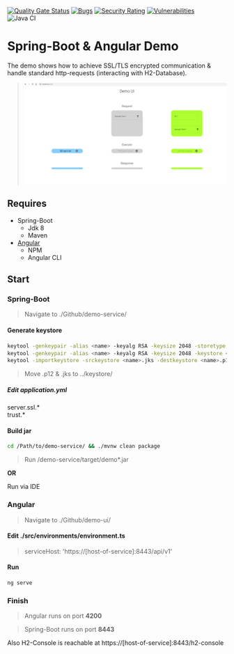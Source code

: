 [![Quality Gate Status](https://sonarcloud.io/api/project_badges/measure?project=nicholas-dietz_spring-boot_angular_demo&metric=alert_status)](https://sonarcloud.io/dashboard?id=nicholas-dietz_spring-boot_angular_demo)
[![Bugs](https://sonarcloud.io/api/project_badges/measure?project=nicholas-dietz_spring-boot_angular_demo&metric=bugs)](https://sonarcloud.io/dashboard?id=nicholas-dietz_spring-boot_angular_demo)
[![Security Rating](https://sonarcloud.io/api/project_badges/measure?project=nicholas-dietz_spring-boot_angular_demo&metric=security_rating)](https://sonarcloud.io/dashboard?id=nicholas-dietz_spring-boot_angular_demo)
[![Vulnerabilities](https://sonarcloud.io/api/project_badges/measure?project=nicholas-dietz_spring-boot_angular_demo&metric=vulnerabilities)](https://sonarcloud.io/dashboard?id=nicholas-dietz_spring-boot_angular_demo)</br>
![Java CI](https://github.com/nicholas-dietz/spring-boot_angular_demo/workflows/Java%20CI/badge.svg)

# Spring-Boot & Angular Demo
The demo shows how to achieve SSL/TLS encrypted communication &amp; handle standard http-requests (interacting with H2-Database).</br>
>![picture](https://github.com/nicholas-dietz/spring-boot_angular_demo/blob/master/GitHub/img/demo-ui.png)

## Requires
- Spring-Boot
  - Jdk 8
  - Maven
- [Angular](https://codeburst.io/how-to-build-an-angular-app-with-angular-cli-in-a-couple-of-minutes-43089d3ab272)
  - NPM
  - Angular CLI

## Start

### Spring-Boot

> Navigate to ./Github/demo-service/


#### Generate keystore
```sh
keytool -genkeypair -alias <name> -keyalg RSA -keysize 2048 -storetype PKCS12 -keystore <name>.p12 -validity 3650
keytool -genkeypair -alias <name> -keyalg RSA -keysize 2048 -keystore <name>.jks -validity 3650
keytool -importkeystore -srckeystore <name>.jks -destkeystore <name>.p12 -deststoretype pkcs12
```
> Move <name>.p12 & <name>.jks to ../keystore/

##### Edit application.yml
server.ssl.* </br>
trust.*

#### Build jar
```sh
cd /Path/to/demo-service/ && ./mvnw clean package
``` 
> Run /demo-service/target/demo*.jar

**OR**

Run via IDE


### Angular

> Navigate to ./Github/demo-ui/

#### Edit ./src/environments/environment.ts

> serviceHost: 'https://[host-of-service]:8443/api/v1'

#### Run

``` sh
ng serve
```

### Finish

 > Angular runs on port **4200**

 > Spring-Boot runs on port **8443**
 
Also H2-Console is reachable at https://[host-of-service]:8443/h2-console
